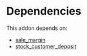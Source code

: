 # Dependencies

This addon depends on:

- [sale_margin](https://github.com/bringout/oca-ocb-sale/tree/de00eb97dbc73b96112477e8671cd8ab774267d5/odoo-bringout-oca-ocb-sale_margin)
- [stock_customer_deposit](https://github.com/bringout/oca-workflow-process)
